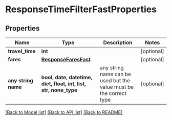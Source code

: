 # ResponseTimeFilterFastProperties


## Properties
Name | Type | Description | Notes
------------ | ------------- | ------------- | -------------
**travel_time** | **int** |  | [optional] 
**fares** | [**ResponseFaresFast**](ResponseFaresFast.md) |  | [optional] 
**any string name** | **bool, date, datetime, dict, float, int, list, str, none_type** | any string name can be used but the value must be the correct type | [optional]

[[Back to Model list]](../README.md#documentation-for-models) [[Back to API list]](../README.md#documentation-for-api-endpoints) [[Back to README]](../README.md)


